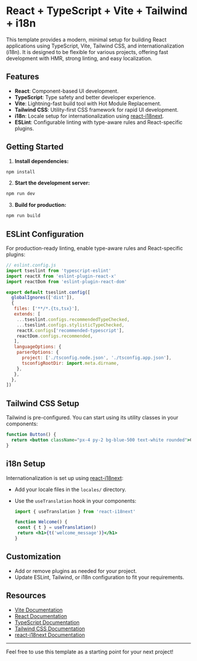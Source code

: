 # React + TypeScript + Vite + Tailwind + i18n

This template provides a modern, minimal setup for building React applications using TypeScript, Vite, Tailwind CSS, and internationalization (i18n). It is designed to be flexible for various projects, offering fast development with HMR, strong linting, and easy localization.

## Features

- **React**: Component-based UI development.
- **TypeScript**: Type safety and better developer experience.
- **Vite**: Lightning-fast build tool with Hot Module Replacement.
- **Tailwind CSS**: Utility-first CSS framework for rapid UI development.
- **i18n**: Locale setup for internationalization using [react-i18next](https://react.i18next.com/).
- **ESLint**: Configurable linting with type-aware rules and React-specific plugins.

## Getting Started

1. **Install dependencies:**

  ```bash
  npm install
  ```

2. **Start the development server:**

  ```bash
  npm run dev
  ```

3. **Build for production:**

  ```bash
  npm run build
  ```

## ESLint Configuration

For production-ready linting, enable type-aware rules and React-specific plugins:

```js
// eslint.config.js
import tseslint from 'typescript-eslint'
import reactX from 'eslint-plugin-react-x'
import reactDom from 'eslint-plugin-react-dom'

export default tseslint.config([
  globalIgnores(['dist']),
  {
   files: ['**/*.{ts,tsx}'],
   extends: [
    ...tseslint.configs.recommendedTypeChecked,
    ...tseslint.configs.stylisticTypeChecked,
    reactX.configs['recommended-typescript'],
    reactDom.configs.recommended,
   ],
   languageOptions: {
    parserOptions: {
      project: ['./tsconfig.node.json', './tsconfig.app.json'],
      tsconfigRootDir: import.meta.dirname,
    },
   },
  },
])
```

## Tailwind CSS Setup

Tailwind is pre-configured. You can start using its utility classes in your components:

```jsx
function Button() {
  return <button className="px-4 py-2 bg-blue-500 text-white rounded">Click me</button>
}
```

## i18n Setup

Internationalization is set up using [react-i18next](https://react.i18next.com/):

- Add your locale files in the `locales/` directory.
- Use the `useTranslation` hook in your components:

  ```jsx
  import { useTranslation } from 'react-i18next'

  function Welcome() {
   const { t } = useTranslation()
   return <h1>{t('welcome_message')}</h1>
  }
  ```

## Customization

- Add or remove plugins as needed for your project.
- Update ESLint, Tailwind, or i18n configuration to fit your requirements.

## Resources

- [Vite Documentation](https://vitejs.dev/)
- [React Documentation](https://react.dev/)
- [TypeScript Documentation](https://www.typescriptlang.org/)
- [Tailwind CSS Documentation](https://tailwindcss.com/)
- [react-i18next Documentation](https://react.i18next.com/)

---

Feel free to use this template as a starting point for your next project!
